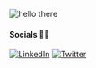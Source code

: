 <!--#### Hello there 👋--->

![hello there](https://user-images.githubusercontent.com/91583403/218317219-c86bb9db-247b-44a9-a632-9217e36b3731.gif)



<!--
**glennpaulaby/glennpaulaby** is a ✨ _special_ ✨ repository because its `README.md` (this file) appears on your GitHub profile.

Here are some ideas to get you started:

- 🔭 I’m currently working on ...
- 🌱 I’m currently learning ...
- 👯 I’m looking to collaborate on ...
- 🤔 I’m looking for help with ...
- 💬 Ask me about ...
- 📫 How to reach me: ...
- 😄 Pronouns: ...
- ⚡ Fun fact: ...
-->

<!-- ## Welcome to my GitHub 🙇 -->

#### Socials 🐱‍👤


[![LinkedIn](https://img.shields.io/badge/LinkedIn-%230077B5.svg?logo=linkedin&logoColor=white)](https://www.linkedin.com/in/glenn-paul-aby-77687a1ba/) [![Twitter](https://img.shields.io/badge/Twitter-%231DA1F2.svg?logo=Twitter&logoColor=white)](https://twitter.com/@glennpaulaby)




 <!-- [![](https://visitcount.itsvg.in/api?id=glennpaulaby&icon=2&color=7)](https://visitcount.itsvg.in)-->
<!--
<h3 align="left">Connect with me:</h3>
<p align="left">
<a href="https://twitter.com/nitin17082002" target="blank"><img align="center" src="https://raw.githubusercontent.com/rahuldkjain/github-profile-readme-generator/master/src/images/icons/Social/twitter.svg" alt="glennpaulaby" height="30" width="40" /></a>
<a href="https://linkedin.com/in/nitin17082002" target="blank"><img align="center" src="https://raw.githubusercontent.com/rahuldkjain/github-profile-readme-generator/master/src/images/icons/Social/linked-in-alt.svg" alt="glennpaulaby" height="30" width="40" /></a>
<a href="https://instagram.com/nitinkumar17082002" target="blank"><img align="center" src="https://raw.githubusercontent.com/rahuldkjain/github-profile-readme-generator/master/src/images/icons/Social/instagram.svg" alt="nitinkumar17082002" height="30" width="40" /></a>
<a href="https://www.leetcode.com/nitin17082002" target="blank"><img align="center" src="https://raw.githubusercontent.com/rahuldkjain/github-profile-readme-generator/master/src/images/icons/Social/leet-code.svg" alt="glennpaulaby" height="30" width="40" /></a>
</p>
-->
<!--  
#### 📊 GitHub Stats:
![](https://github-readme-stats.vercel.app/api?username=glennpaulaby&theme=dark&hide_border=false&include_all_commits=true&count_private=true)<br/>
![](https://github-readme-streak-stats.herokuapp.com/?user=glennpaulaby&theme=dark&hide_border=false)<br/>
![](https://github-readme-stats.vercel.app/api/top-langs/?username=glennpaulaby&theme=dark&hide_border=false&include_all_commits=true&count_private=true&layout=compact)
-->
